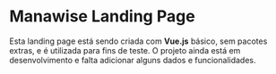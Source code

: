 # Manawise Landing Page

Esta landing page está sendo criada com **Vue.js** básico, sem pacotes extras, e é utilizada para fins de teste. O projeto ainda está em desenvolvimento e falta adicionar alguns dados e funcionalidades.
